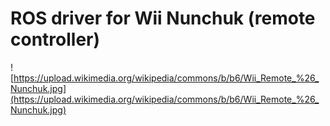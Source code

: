 # ROS driver for Wii Nunchuk (remote controller)



![https://upload.wikimedia.org/wikipedia/commons/b/b6/Wii_Remote_%26_Nunchuk.jpg](https://upload.wikimedia.org/wikipedia/commons/b/b6/Wii_Remote_%26_Nunchuk.jpg)
